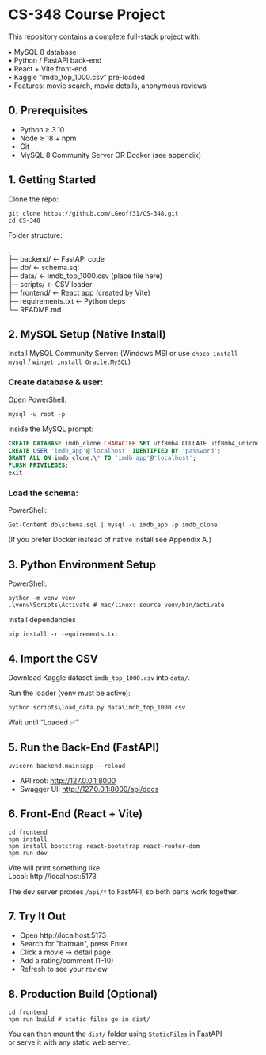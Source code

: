 # CS-348 Course Project

This repository contains a complete full-stack project with:

• MySQL 8 database  
• Python / FastAPI back-end  
• React + Vite front-end  
• Kaggle “imdb_top_1000.csv” pre-loaded  
• Features: movie search, movie details, anonymous reviews

## 0. Prerequisites

- Python ≥ 3.10
- Node ≥ 18 + npm
- Git
- MySQL 8 Community Server OR Docker (see appendix)

## 1. Getting Started

Clone the repo:

```shell
git clone https://github.com/LGeoff31/CS-348.git
cd CS-348
```

Folder structure:

.  
├─ backend/ ← FastAPI code  
├─ db/ ← schema.sql  
├─ data/ ← imdb_top_1000.csv (place file here)  
├─ scripts/ ← CSV loader  
├─ frontend/ ← React app (created by Vite)  
├─ requirements.txt ← Python deps  
└─ README.md

## 2. MySQL Setup (Native Install)

Install MySQL Community Server: (Windows MSI or use `choco install mysql` / `winget install Oracle.MySQL`)

### Create database & user:

Open PowerShell:

```shell
mysql -u root -p
```

Inside the MySQL prompt:

```sql
CREATE DATABASE imdb_clone CHARACTER SET utf8mb4 COLLATE utf8mb4_unicode_ci;
CREATE USER 'imdb_app'@'localhost' IDENTIFIED BY 'password';
GRANT ALL ON imdb_clone.\* TO 'imdb_app'@'localhost';
FLUSH PRIVILEGES;
exit
```

### Load the schema:

PowerShell:

```shell
Get-Content db\schema.sql | mysql -u imdb_app -p imdb_clone
```

(If you prefer Docker instead of native install see Appendix A.)

## 3. Python Environment Setup

PowerShell:

```shell
python -m venv venv
.\venv\Scripts\Activate # mac/linux: source venv/bin/activate
```

Install dependencies

```shell
pip install -r requirements.txt
```

## 4. Import the CSV

Download Kaggle dataset `imdb_top_1000.csv` into `data/`.

Run the loader (venv must be active):

```shell
python scripts\load_data.py data\imdb_top_1000.csv
```

Wait until “Loaded ✅”

## 5. Run the Back-End (FastAPI)

```shell
uvicorn backend.main:app --reload
```

- API root: http://127.0.0.1:8000
- Swagger UI: http://127.0.0.1:8000/api/docs

## 6. Front-End (React + Vite)

```shell
cd frontend
npm install
npm install bootstrap react-bootstrap react-router-dom
npm run dev
```

Vite will print something like:  
Local: http://localhost:5173

The dev server proxies `/api/*` to FastAPI, so both parts work together.

## 7. Try It Out

- Open http://localhost:5173
- Search for "batman", press Enter
- Click a movie → detail page
- Add a rating/comment (1–10)
- Refresh to see your review

## 8. Production Build (Optional)

```shell
cd frontend
npm run build # static files go in dist/
```

You can then mount the `dist/` folder using `StaticFiles` in FastAPI  
or serve it with any static web server.

